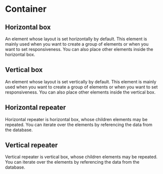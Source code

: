 # Container

## Horizontal box

An element whose layout is set horizontally by default. This element is mainly used when you want to create a group of elements or when you want to set responsiveness. You can also place other elements inside the horizontal box.

## Vertical box

An element whose layout is set vertically by default. This element is mainly used when you want to create a group of elements or when you want to set responsiveness. You can also place other elements inside the vertical box.

## Horizontal repeater

Horizontal repeater is horizontal box, whose children elements may be repeated. You can iterate over the elements by referencing the data from the database.

## Vertical repeater

Vertical repeater is vertical box, whose children elements may be repeated. You can iterate over the elements by referencing the data from the database.
